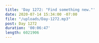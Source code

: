 ```yaml
---
title: 'Day 1272: "Find something new."'
date: 2020-07-14 15:34:00 -07:00
file: "/uploads/Day-1272.mp3"
post: Day 1272
duration: '00:06:47'
length: 6021906
---
```



